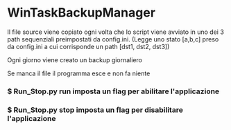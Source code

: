 # WinTaskBackupManager


Il file source viene copiato ogni volta che lo script viene avviato in uno dei 3 path sequenziali preimpostati da config.ini.
(Legge uno stato [a,b,c] preso da config.ini a cui corrisponde un path [dst1, dst2, dst3])

Ogni giorno viene creato un backup giornaliero

Se manca il file il programma esce e non fa niente

### $ Run_Stop.py run imposta un flag per abilitare l'applicazione
### $ Run_Stop.py stop imposta un flag per disabilitare l'applicazione
